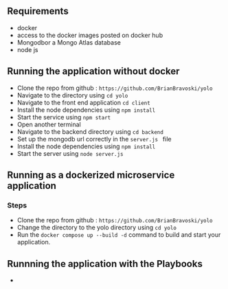 ## Requirements
- docker
- access to the docker images posted on docker hub
- Mongodbor a Mongo Atlas database 
- node js


## Running the application without docker
- Clone the repo from github : `https://github.com/BrianBravoski/yolo`
- Navigate to the directory using `cd yolo`
- Navigate to the front end application `cd client`
- Install the node dependencies  using `npm install`
- Start the service using `npm start`
- Open another terminal
- Navigate to the backend directory using `cd backend`
- Set up the mongodb url correctly in the `server.js ` file
- Install the node dependencies using `npm install`
- Start the server using `node server.js`

## Running as a dockerized microservice application

### Steps

- Clone the repo from github : `https://github.com/BrianBravoski/yolo`
- Change the directory to the yolo directory using `cd yolo`
- Run the `docker compose up --build -d` command to build and start your application.


## Runnning the application with the Playbooks

- 
